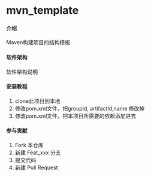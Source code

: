 # mvn_template

#### 介绍
Maven构建项目的结构模板

#### 软件架构
软件架构说明


#### 安装教程

1. clone此项目到本地
2. 修改pom.xml文件，把groupId, artifactId,name 修改掉
3. 修改pom.xml文件，把本项目所需要的依赖添加进去


#### 参与贡献

1. Fork 本仓库
2. 新建 Feat_xxx 分支
3. 提交代码
4. 新建 Pull Request
